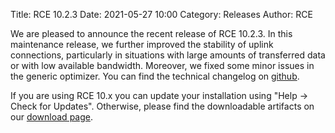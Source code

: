 Title: RCE 10.2.3
Date: 2021-05-27 10:00
Category: Releases
Author: RCE

We are pleased to announce the recent release of RCE 10.2.3.
In this maintenance release, we further improved the stability of uplink connections, particularly in situations with large amounts of transferred data or with low available bandwidth.
Moreover, we fixed some minor issues in the generic optimizer.
You can find the technical changelog on [github](https://github.com/rcenvironment/rce/releases/tag/release-10.2.3).

If you are using RCE 10.x you can update your installation using "Help -> Check for Updates".
Otherwise, please find the downloadable artifacts on our [download page](https://rcenvironment.de/pages/download.html).
